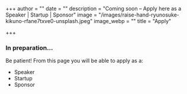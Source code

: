 +++
author = ""
date = ""
description = "Coming soon – Apply here as a Speaker | Startup | Sponsor"
image = "/images/raise-hand-ryunosuke-kikuno-rfane7txve0-unsplash.jpeg"
image_webp = ""
title = "Apply"

+++
### In preparation...

Be patient! From this page you will be able to apply as a:

* Speaker
* Startup
* Sponsor